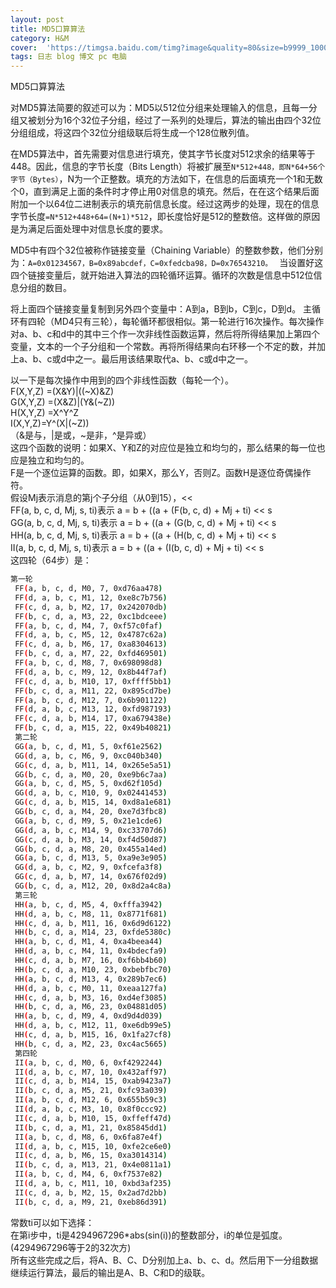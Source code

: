 ```yaml
---
layout: post
title: MD5口算算法
category: H&M
cover:  'https://timgsa.baidu.com/timg?image&quality=80&size=b9999_10000&sec=1510419200&di=5f693e971a63674ec1fe3349c3a6ae92&imgtype=jpg&er=1&src=http%3A%2F%2Fwww.jiamisoft.com%2Fblog%2Fwp-content%2Fuploads%2F2013%2F08%2F1c129.png'
tags: 日志 blog 博文 pc 电脑
---
```

MD5口算算法


对MD5算法简要的叙述可以为：MD5以512位分组来处理输入的信息，且每一分组又被划分为16个32位子分组，经过了一系列的处理后，算法的输出由四个32位分组组成，将这四个32位分组级联后将生成一个128位散列值。 

 在MD5算法中，首先需要对信息进行填充，使其字节长度对512求余的结果等于448。因此，信息的字节长度（Bits Length）将被扩展至`N*512+448，即N*64+56个字节（Bytes）`，N为一个正整数。填充的方法如下，在信息的后面填充一个1和无数个0，直到满足上面的条件时才停止用0对信息的填充。然后，在在这个结果后面附加一个以64位二进制表示的填充前信息长度。经过这两步的处理，现在的信息字节长度`=N*512+448+64=(N+1)*512`，即长度恰好是512的整数倍。这样做的原因是为满足后面处理中对信息长度的要求。 

 MD5中有四个32位被称作链接变量（Chaining Variable）的整数参数，他们分别为：`A=0x01234567，B=0x89abcdef，C=0xfedcba98，D=0x76543210。 `
 当设置好这四个链接变量后，就开始进入算法的四轮循环运算。循环的次数是信息中512位信息分组的数目。 

 将上面四个链接变量复制到另外四个变量中：A到a，B到b，C到c，D到d。 
 主循环有四轮（MD4只有三轮），每轮循环都很相似。第一轮进行16次操作。每次操作对a、b、c和d中的其中三个作一次非线性函数运算，然后将所得结果加上第四个变量，文本的一个子分组和一个常数。再将所得结果向右环移一个不定的数，并加上a、b、c或d中之一。最后用该结果取代a、b、c或d中之一。 

 以一下是每次操作中用到的四个非线性函数（每轮一个）。 <br>
 F(X,Y,Z) =(X&Y)|((~X)&Z) <br>
 G(X,Y,Z) =(X&Z)|(Y&(~Z)) <br>
 H(X,Y,Z) =X^Y^Z <br>
 I(X,Y,Z)=Y^(X|(~Z)) <br>
 （&是与，|是或，~是非，^是异或） <br>
 这四个函数的说明：如果X、Y和Z的对应位是独立和均匀的，那么结果的每一位也应是独立和均匀的。<br> 
 F是一个逐位运算的函数。即，如果X，那么Y，否则Z。函数H是逐位奇偶操作符。 <br>
 假设Mj表示消息的第j个子分组（从0到15），<< <br>
 FF(a, b, c, d, Mj, s, ti)表示 a = b + ((a + (F(b, c, d) + Mj + ti) << s<br>
 GG(a, b, c, d, Mj, s, ti)表示 a = b + ((a + (G(b, c, d) + Mj + ti) << s<br>
 HH(a, b, c, d, Mj, s, ti)表示 a = b + ((a + (H(b, c, d) + Mj + ti) << s<br>
 II(a, b, c, d, Mj, s, ti)表示 a = b + ((a + (I(b, c, d) + Mj + ti) << s<br>
 这四轮（64步）是：<br>
```bash
第一轮
 FF(a, b, c, d, M0, 7, 0xd76aa478)
 FF(d, a, b, c, M1, 12, 0xe8c7b756)
 FF(c, d, a, b, M2, 17, 0x242070db) 
 FF(b, c, d, a, M3, 22, 0xc1bdceee)
 FF(a, b, c, d, M4, 7, 0xf57c0faf)
 FF(d, a, b, c, M5, 12, 0x4787c62a)
 FF(c, d, a, b, M6, 17, 0xa8304613)
 FF(b, c, d, a, M7, 22, 0xfd469501)
 FF(a, b, c, d, M8, 7, 0x698098d8)
 FF(d, a, b, c, M9, 12, 0x8b44f7af)
 FF(c, d, a, b, M10, 17, 0xffff5bb1)
 FF(b, c, d, a, M11, 22, 0x895cd7be)
 FF(a, b, c, d, M12, 7, 0x6b901122)
 FF(d, a, b, c, M13, 12, 0xfd987193)
 FF(c, d, a, b, M14, 17, 0xa679438e)
 FF(b, c, d, a, M15, 22, 0x49b40821) 
 第二轮
 GG(a, b, c, d, M1, 5, 0xf61e2562)
 GG(d, a, b, c, M6, 9, 0xc040b340)
 GG(c, d, a, b, M11, 14, 0x265e5a51)
 GG(b, c, d, a, M0, 20, 0xe9b6c7aa)
 GG(a, b, c, d, M5, 5, 0xd62f105d)
 GG(d, a, b, c, M10, 9, 0x02441453)
 GG(c, d, a, b, M15, 14, 0xd8a1e681)
 GG(b, c, d, a, M4, 20, 0xe7d3fbc8)
 GG(a, b, c, d, M9, 5, 0x21e1cde6)
 GG(d, a, b, c, M14, 9, 0xc33707d6)
 GG(c, d, a, b, M3, 14, 0xf4d50d87)
 GG(b, c, d, a, M8, 20, 0x455a14ed)
 GG(a, b, c, d, M13, 5, 0xa9e3e905)
 GG(d, a, b, c, M2, 9, 0xfcefa3f8)
 GG(c, d, a, b, M7, 14, 0x676f02d9)
 GG(b, c, d, a, M12, 20, 0x8d2a4c8a)
 第三轮
 HH(a, b, c, d, M5, 4, 0xfffa3942)
 HH(d, a, b, c, M8, 11, 0x8771f681)
 HH(c, d, a, b, M11, 16, 0x6d9d6122)
 HH(b, c, d, a, M14, 23, 0xfde5380c)
 HH(a, b, c, d, M1, 4, 0xa4beea44)
 HH(d, a, b, c, M4, 11, 0x4bdecfa9)
 HH(c, d, a, b, M7, 16, 0xf6bb4b60)
 HH(b, c, d, a, M10, 23, 0xbebfbc70)
 HH(a, b, c, d, M13, 4, 0x289b7ec6)
 HH(d, a, b, c, M0, 11, 0xeaa127fa)
 HH(c, d, a, b, M3, 16, 0xd4ef3085)
 HH(b, c, d, a, M6, 23, 0x04881d05)
 HH(a, b, c, d, M9, 4, 0xd9d4d039)
 HH(d, a, b, c, M12, 11, 0xe6db99e5)
 HH(c, d, a, b, M15, 16, 0x1fa27cf8)
 HH(b, c, d, a, M2, 23, 0xc4ac5665)
 第四轮
 II(a, b, c, d, M0, 6, 0xf4292244)
 II(d, a, b, c, M7, 10, 0x432aff97)
 II(c, d, a, b, M14, 15, 0xab9423a7)
 II(b, c, d, a, M5, 21, 0xfc93a039)
 II(a, b, c, d, M12, 6, 0x655b59c3)
 II(d, a, b, c, M3, 10, 0x8f0ccc92)
 II(c, d, a, b, M10, 15, 0xffeff47d)
 II(b, c, d, a, M1, 21, 0x85845dd1)
 II(a, b, c, d, M8, 6, 0x6fa87e4f)
 II(d, a, b, c, M15, 10, 0xfe2ce6e0)
 II(c, d, a, b, M6, 15, 0xa3014314)
 II(b, c, d, a, M13, 21, 0x4e0811a1)
 II(a, b, c, d, M4, 6, 0xf7537e82)
 II(d, a, b, c, M11, 10, 0xbd3af235)
 II(c, d, a, b, M2, 15, 0x2ad7d2bb)
 II(b, c, d, a, M9, 21, 0xeb86d391)
```
 常数ti可以如下选择：<br>
 在第i步中，ti是4294967296*abs(sin(i))的整数部分，i的单位是弧度。(4294967296等于2的32次方)<br>
 所有这些完成之后，将A、B、C、D分别加上a、b、c、d。然后用下一分组数据继续运行算法，最后的输出是A、B、C和D的级联。<br>